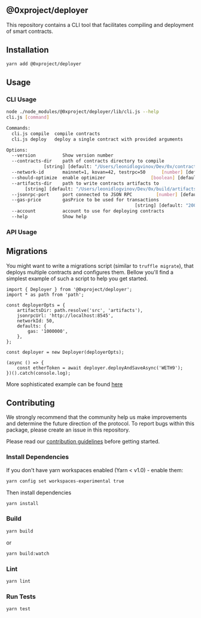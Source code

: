 ## @0xproject/deployer

This repository contains a CLI tool that facilitates compiling and deployment of smart contracts.

## Installation

```bash
yarn add @0xproject/deployer
```

## Usage

### CLI Usage

```bash
node ./node_modules/@0xproject/deployer/lib/cli.js --help
cli.js [command]

Commands:
  cli.js compile  compile contracts
  cli.js deploy   deploy a single contract with provided arguments

Options:
  --version          Show version number                               [boolean]
  --contracts-dir    path of contracts directory to compile
              [string] [default: "/Users/leonidlogvinov/Dev/0x/contracts"]
  --network-id       mainnet=1, kovan=42, testrpc=50      [number] [default: 50]
  --should-optimize  enable optimizer                 [boolean] [default: false]
  --artifacts-dir    path to write contracts artifacts to
       [string] [default: "/Users/leonidlogvinov/Dev/0x/build/artifacts/"]
  --jsonrpc-port     port connected to JSON RPC         [number] [default: 8545]
  --gas-price        gasPrice to be used for transactions
                                                [string] [default: "2000000000"]
  --account          account to use for deploying contracts             [string]
  --help             Show help                                         [boolean]
```

### API Usage

## Migrations

You might want to write a migrations script (similar to `truffle migrate`), that deploys multiple contracts and configures them. Bellow you'll find a simplest example of such a script to help you get started.

```
import { Deployer } from '@0xproject/deployer';
import * as path from 'path';

const deployerOpts = {
    artifactsDir: path.resolve('src', 'artifacts'),
    jsonrpcUrl: 'http://localhost:8545',
    networkId: 50,
    defaults: {
        gas: '1000000',
    },
};

const deployer = new Deployer(deployerOpts);

(async () => {
    const etherToken = await deployer.deployAndSaveAsync('WETH9');
})().catch(console.log);
```

More sophisticated example can be found [here](https://github.com/0xProject/0x-monorepo/tree/development/packages/contracts/migrations)

## Contributing

We strongly recommend that the community help us make improvements and determine the future direction of the protocol. To report bugs within this package, please create an issue in this repository.

Please read our [contribution guidelines](../../CONTRIBUTING.md) before getting started.

### Install Dependencies

If you don't have yarn workspaces enabled (Yarn < v1.0) - enable them:

```bash
yarn config set workspaces-experimental true
```

Then install dependencies

```bash
yarn install
```

### Build

```bash
yarn build
```

or

```bash
yarn build:watch
```

### Lint

```bash
yarn lint
```

### Run Tests

```bash
yarn test
```
